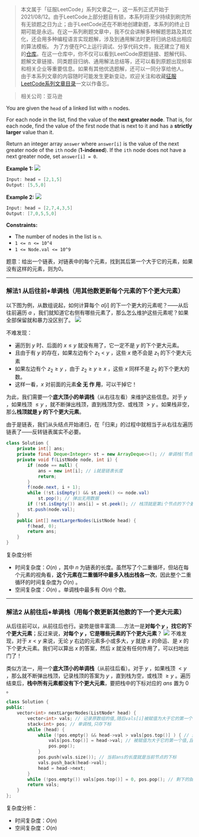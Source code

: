 > 本文属于「征服LeetCode」系列文章之一，这一系列正式开始于2021/08/12。由于LeetCode上部分题目有锁，本系列将至少持续到刷完所有无锁题之日为止；由于LeetCode还在不断地创建新题，本系列的终止日期可能是永远。在这一系列刷题文章中，我不仅会讲解多种解题思路及其优化，还会用多种编程语言实现题解，涉及到通用解法时更将归纳总结出相应的算法模板。
> <b></b>
> 为了方便在PC上运行调试、分享代码文件，我还建立了相关的[仓库](https://github.com/memcpy0/LeetCode-Conquest)。在这一仓库中，你不仅可以看到LeetCode原题链接、题解代码、题解文章链接、同类题目归纳、通用解法总结等，还可以看到原题出现频率和相关企业等重要信息。如果有其他优选题解，还可以一同分享给他人。
> <b></b>
> 由于本系列文章的内容随时可能发生更新变动，欢迎关注和收藏[征服LeetCode系列文章目录](https://memcpy0.blog.csdn.net/article/details/119656559)一文以作备忘。

> 相关公司：亚马逊

You are given the `head` of a linked list with `n` nodes.

For each node in the list, find the value of the **next greater node**. That is, for each node, find the value of the first node that is next to it and has a **strictly larger** value than it.

Return an integer array `answer` where `answer[i]` is the value of the next greater node of the `ith` node (**1-indexed**). If the `ith` node does not have a next greater node, set `answer[i] = 0`.

**Example 1:**
![](https://assets.leetcode.com/uploads/2021/08/05/linkedlistnext1.jpg)

```java
Input: head = [2,1,5]
Output: [5,5,0]
```
**Example 2:**
![](https://assets.leetcode.com/uploads/2021/08/05/linkedlistnext2.jpg)

```java
Input: head = [2,7,4,3,5]
Output: [7,0,5,5,0]
```
**Constraints:**
-   The number of nodes in the list is `n`.
-   `1 <= n <= 10^4`
-   `1 <= Node.val <= 10^9`

题意：给出一个链表，对链表中的每个元素，找到其后第一个大于它的元素，如果没有这样的元素，则为0。

---
### 解法1 从后往前+单调栈（用其他数更新每个元素的下个更大元素）
以下图为例，从数组说起，如何计算每个 $a[i]$ 的下一个更大的元素呢？——从后往前遍历 $a$ ，我们就知道它右侧有哪些元素了，那么怎么维护这些元素呢？如果全部保留就和暴力没区别了。
![](https://image-1307616428.cos.ap-beijing.myqcloud.com/Obsidian/202304102051010.png)

不难发现：
- 遍历到 $y$ 时、后面的 $x \le y$ 就没有用了，它一定不是 $y$ 的下个更大元素。
- 且由于有 $y$ 的存在，如果左边有个 $z_1 < y$ ，这些 $x$ 绝不会是 $z_1$ 的下个更大元素
- 如果左边有个 $z_2 \ge y$ ，由于 $z_2 \ge y \ge x$ ，这些 $x$ 同样不是 $z_2$ 的下个更大的数。
- 这样一看，$x$ 对前面的元素**全 无 作 用**，可以干掉它！

为此，我们需要一个**底大顶小的单调栈**（从右往左看）来维护这些信息。对于 $y$ ，如果栈顶 $\le y$ ，就不断弹出栈顶，直到栈顶为空、或栈顶 $> y$ 。如果栈非空，那么**栈顶就是 $y$ 的下个更大元素**。

由于是链表，我们从头结点开始递归，在「归来」的过程中就相当于从右往左遍历链表了——反转链表属实不必要。
```java
class Solution {
    private int[] ans;
    private final Deque<Integer> st = new ArrayDeque<>(); // 单调栈(节点值)
    private void f(ListNode node, int i) {
        if (node == null) {
            ans = new int[i]; // i就是链表长度
            return;
        }
        f(node.next, i + 1);
        while (!st.isEmpty() && st.peek() <= node.val)
            st.pop(); // 弹出无用数据
        if (!st.isEmpty()) ans[i] = st.peek(); // 栈顶就是第i个节点的下个更大元素
        st.push(node.val);
    }
    public int[] nextLargerNodes(ListNode head) {
        f(head, 0); 
        return ans;
    }
}
```
复杂度分析
- 时间复杂度：$O(n)$ ，其中 $n$ 为链表的长度。虽然写了个二重循环，但站在每个元素的视角看，**这个元素在二重循环中最多入栈出栈各一次**，因此整个二重循环的时间复杂度为 $O(n)$ 。
- 空间复杂度：$O(n)$ 。单调栈中最多有 $O(n)$ 个数。

---
### 解法2 从前往后+单调栈（用每个数更新其他数的下一个更大元素）
从后往前可以，从前往后也行。姿势是很丰富滴……方法一是**对每个 $y$ ，找它的下个更大元素**；反过来说，**对每个 $y$ ，它是哪些元素的下个更大元素**？
![](https://image-1307616428.cos.ap-beijing.myqcloud.com/Obsidian/202304102113912.png)
不难发现，对于 $x <y$ 来说，无论 $y$ 右边的元素多小或多大，$y$ 就是 $x$ 的命运、是 $x$ 的下个更大元素。我们可以算出 $x$ 的答案，然后 $x$ 就没有任何作用了，可以扫地出门了！

类似方法一，用一个**底大顶小的单调栈**（从前往后看）。对于 $y$ ，如果栈顶 $<y$ ，那么就不断弹出栈顶，记录栈顶的答案为 $y$ ，直到栈为空，或栈顶 $\ge y$ 。遍历结束后，**栈中所有元素都没有下个更大元素**，要把栈中的下标对应的 $ans$ 置为 $0$ 。
```cpp
class Solution {
public:
    vector<int> nextLargerNodes(ListNode* head) {  
        vector<int> vals; // 记录原数组的值,随后vals[i]被赋值为大于它的第一个值
        stack<int> pos; // 单调栈,只存下标 
        while (head) {
            while (!pos.empty() && head->val > vals[pos.top()] ) { // 这里的vals代表原数组
                vals[pos.top()] = head->val; // 被赋值为大于它的第一个值,且之后不会被修改和访问
                pos.pop();
            }
            pos.push(vals.size()); // 当前ans的长度就是当前节点的下标
            vals.push_back(head->val);
            head = head->next;
        }
        while (!pos.empty()) vals[pos.top()] = 0, pos.pop(); // 剩下的就是没有下一个更大值的下标位置
        return vals;
    }
};
```
复杂度分析：
- 时间复杂度：$O(n)$ 
- 空间复杂度：$O(n)$
